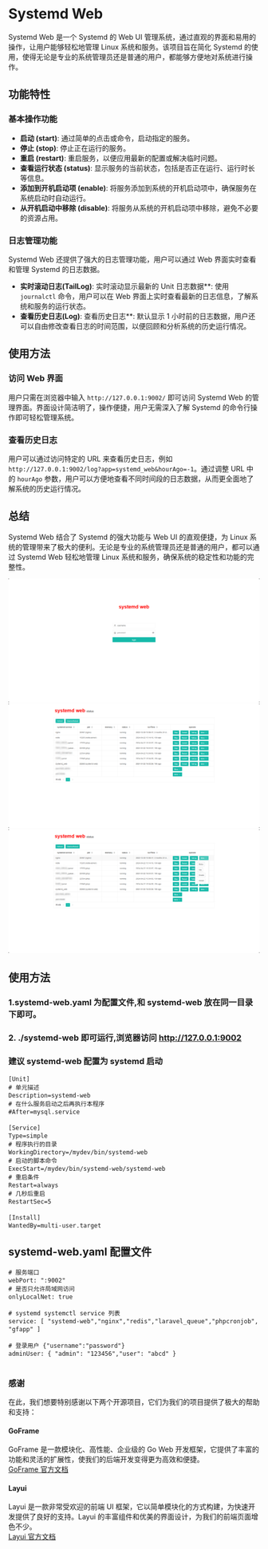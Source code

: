 # Systemd Web

Systemd Web 是一个 Systemd 的 Web UI 管理系统，通过直观的界面和易用的操作，让用户能够轻松地管理 Linux 系统和服务。该项目旨在简化 Systemd 的使用，使得无论是专业的系统管理员还是普通的用户，都能够方便地对系统进行操作。

## 功能特性

### 基本操作功能

- **启动 (start)**: 通过简单的点击或命令，启动指定的服务。
- **停止 (stop)**: 停止正在运行的服务。
- **重启 (restart)**: 重启服务，以便应用最新的配置或解决临时问题。
- **查看运行状态 (status)**: 显示服务的当前状态，包括是否正在运行、运行时长等信息。
- **添加到开机启动项 (enable)**: 将服务添加到系统的开机启动项中，确保服务在系统启动时自动运行。
- **从开机启动中移除 (disable)**: 将服务从系统的开机启动项中移除，避免不必要的资源占用。

### 日志管理功能

Systemd Web 还提供了强大的日志管理功能，用户可以通过 Web 界面实时查看和管理 Systemd 的日志数据。

- **实时滚动日志(TailLog)**: 实时滚动显示最新的 Unit 日志数据**: 使用 `journalctl` 命令，用户可以在 Web 界面上实时查看最新的日志信息，了解系统和服务的运行状态。
- **查看历史日志(Log)**: 查看历史日志**: 默认显示 1 小时前的日志数据，用户还可以自由修改查看日志的时间范围，以便回顾和分析系统的历史运行情况。

## 使用方法

### 访问 Web 界面

用户只需在浏览器中输入 `http://127.0.0.1:9002/` 即可访问 Systemd Web 的管理界面。界面设计简洁明了，操作便捷，用户无需深入了解 Systemd 的命令行操作即可轻松管理系统。

### 查看历史日志

用户可以通过访问特定的 URL 来查看历史日志，例如 `http://127.0.0.1:9002/log?app=systemd_web&hourAgo=-1`。通过调整 URL 中的 `hourAgo` 参数，用户可以方便地查看不同时间段的日志数据，从而更全面地了解系统的历史运行情况。

## 总结

Systemd Web 结合了 Systemd 的强大功能与 Web UI 的直观便捷，为 Linux 系统的管理带来了极大的便利。无论是专业的系统管理员还是普通的用户，都可以通过 Systemd Web 轻松地管理 Linux 系统和服务，确保系统的稳定性和功能的完整性。

<img src="https://raw.githubusercontent.com/topascend/systemd-web/main/1.png" />
<img src="https://raw.githubusercontent.com/topascend/systemd-web/main/2.png" />
<img src="https://raw.githubusercontent.com/topascend/systemd-web/main/3.png" />

## 使用方法
### 1.systemd-web.yaml 为配置文件,和 systemd-web 放在同一目录下即可。
### 2.  ./systemd-web 即可运行,浏览器访问 http://127.0.0.1:9002
### 建议 systemd-web 配置为 systemd 启动

```
[Unit]
# 单元描述
Description=systemd-web
# 在什么服务启动之后再执行本程序
#After=mysql.service

[Service]
Type=simple
# 程序执行的目录
WorkingDirectory=/mydev/bin/systemd-web
# 启动的脚本命令
ExecStart=/mydev/bin/systemd-web/systemd-web
# 重启条件
Restart=always
# 几秒后重启
RestartSec=5

[Install]
WantedBy=multi-user.target
```
## systemd-web.yaml 配置文件

```
# 服务端口
webPort: ":9002"
# 是否只允许局域网访问
onlyLocalNet: true

# systemd systemctl service 列表
service: [ "systemd-web","nginx","redis","laravel_queue","phpcronjob", "gfapp" ]

# 登录用户 {"username":"password"}
adminUser: { "admin": "123456","user": "abcd" }


```

### 感谢  
  
在此，我们想要特别感谢以下两个开源项目，它们为我们的项目提供了极大的帮助和支持：  
  
#### GoFrame  
GoFrame 是一款模块化、高性能、企业级的 Go Web 开发框架，它提供了丰富的功能和灵活的扩展性，使我们的后端开发变得更为高效和便捷。  
[GoFrame 官方文档](https://goframe.org/)  
  
#### Layui  
Layui 是一款非常受欢迎的前端 UI 框架，它以简单模块化的方式构建，为快速开发提供了良好的支持。Layui 的丰富组件和优美的界面设计，为我们的前端页面增色不少。  
[Layui 官方文档](https://github.com/layui/layui)  
  
